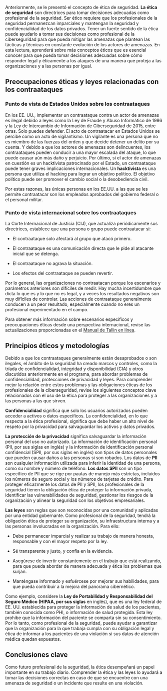 
Anteriormente, se le presentó el concepto de ética de seguridad. **La ética de seguridad** son directrices para tomar decisiones adecuadas como profesional de la seguridad. Ser ético requiere que los profesionales de la seguridad permanezcan imparciales y mantengan la seguridad y confidencialidad de los datos privados. Tener un fuerte sentido de la ética puede ayudarlo a tomar sus decisiones como profesional de la ciberseguridad para que pueda mitigar las amenazas que plantean las tácticas y técnicas en constante evolución de los actores de amenazas. En esta lectura, aprenderá sobre más conceptos éticos que es esencial conocer para que pueda tomar decisiones adecuadas sobre cómo responder legal y éticamente a los ataques de una manera que proteja a las organizaciones y a las personas por igual.

## Preocupaciones éticas y leyes relacionadas con los contraataques

### **Punto de vista de Estados Unidos sobre los contraataques**

En los EE. UU., implementar un contraataque contra un actor de amenazas es ilegal debido a leyes como la Ley de Fraude y Abuso Informático de 1986 y la Ley de Intercambio de Información de Ciberseguridad de 2015, entre otras. Solo puedes defender. El acto de contraatacar en Estados Unidos se percibe como un acto de vigilantismo. Un vigilante es una persona que no es miembro de las fuerzas del orden y que decide detener un delito por su cuenta. Y debido a que los actores de amenazas son delincuentes, los contraataques pueden conducir a una mayor escalada del ataque, lo que puede causar aún más daño y perjuicio. Por último, si el actor de amenazas en cuestión es un hacktivista patrocinado por el Estado, un contraataque puede tener graves implicaciones internacionales. Un **hacktivista** es una persona que utiliza el hacking para lograr un objetivo político. El objetivo político puede ser promover el cambio social o la desobediencia civil.

Por estas razones, las únicas personas en los EE.UU. a las que se les permite contraatacar son los empleados aprobados del gobierno federal o el personal militar.

### **Punto de vista internacional sobre los contraataques**

La Corte Internacional de Justicia (CIJ), que actualiza periódicamente sus directrices, establece que una persona o grupo puede contraatacar si:

- El contraataque solo afectará al grupo que atacó primero.
    
- El contraataque es una comunicación directa que le pide al atacante inicial que se detenga.
    
- El contraataque no agrava la situación.
    
- Los efectos del contraataque se pueden revertir.
    

Por lo general, las organizaciones no contraatacan porque los escenarios y parámetros anteriores son difíciles de medir. Hay mucha incertidumbre que dicta lo que es y lo que no es legal, y a veces los resultados negativos son muy difíciles de controlar. Las acciones de contraataque generalmente conducen a un peor resultado, especialmente cuando no eres un profesional experimentado en el campo.

Para obtener más información sobre escenarios específicos y preocupaciones éticas desde una perspectiva internacional, revise las actualizaciones proporcionadas en el [Manual de Tallin en línea](https://ccdcoe.org/research/tallinn-manual/ "Tallinn Manual").

## Principios éticos y metodologías

Debido a que los contraataques generalmente están desaprobados o son ilegales, el ámbito de la seguridad ha creado marcos y controles, como la tríada de confidencialidad, integridad y disponibilidad (CIA) y otros discutidos anteriormente en el programa, para abordar problemas de confidencialidad, protecciones de privacidad y leyes. Para comprender mejor la relación entre estos problemas y las obligaciones éticas de los profesionales de la ciberseguridad, revise los siguientes conceptos clave relacionados con el uso de la ética para proteger a las organizaciones y a las personas a las que sirven.

**Confidencialidad** significa que solo los usuarios autorizados pueden acceder a activos o datos específicos. La confidencialidad, en lo que respecta a la ética profesional, significa que debe haber un alto nivel de respeto por la privacidad para salvaguardar los activos y datos privados.

**La protección de la privacidad** significa salvaguardar la información personal del uso no autorizado. La información de identificación personal (PII, por sus siglas en inglés) y la información de identificación personal confidencial (SPII, por sus siglas en inglés) son tipos de datos personales que pueden causar daños a las personas si son robados. Los datos de **PII** son cualquier información utilizada para inferir la identidad de una persona, como su nombre y número de teléfono. **Los datos SPII** son un tipo específico de PII que se rige por pautas de manejo más estrictas, incluidos los números de seguro social y los números de tarjetas de crédito. Para proteger eficazmente los datos de PII y SPII, los profesionales de la seguridad tienen la obligación ética de proteger la información privada, identificar las vulnerabilidades de seguridad, gestionar los riesgos de la organización y alinear la seguridad con los objetivos empresariales.

**Las leyes** son reglas que son reconocidas por una comunidad y aplicadas por una entidad gobernante. Como profesional de la seguridad, tendrá la obligación ética de proteger su organización, su infraestructura interna y a las personas involucradas en la organización. Para ello:

- Debe permanecer imparcial y realizar su trabajo de manera honesta, responsable y con el mayor respeto por la ley.
    
- Sé transparente y justo, y confía en la evidencia.
    
- Asegúrese de invertir constantemente en el trabajo que está realizando, para que pueda abordar de manera adecuada y ética los problemas que surjan.
    
- Manténgase informado y esfuércese por mejorar sus habilidades, para que pueda contribuir a la mejora del panorama cibernético.
    

Como ejemplo, considere la **Ley de Portabilidad y Responsabilidad del Seguro Médico (HIPAA, por sus siglas** en inglés), que es una ley federal de EE. UU. establecida para proteger la información de salud de los pacientes, también conocida como PHI, o información de salud protegida. Esta ley prohíbe que la información del paciente se comparta sin su consentimiento. Por lo tanto, como profesional de la seguridad, puede ayudar a garantizar que la organización para la que trabaja cumpla con su obligación legal y ética de informar a los pacientes de una violación si sus datos de atención médica quedan expuestos.

## Conclusiones clave

Como futuro profesional de la seguridad, la ética desempeñará un papel importante en su trabajo diario. Comprender la ética y las leyes lo ayudará a tomar las decisiones correctas en caso de que se encuentre con una amenaza de seguridad o un incidente que resulte en una violación.